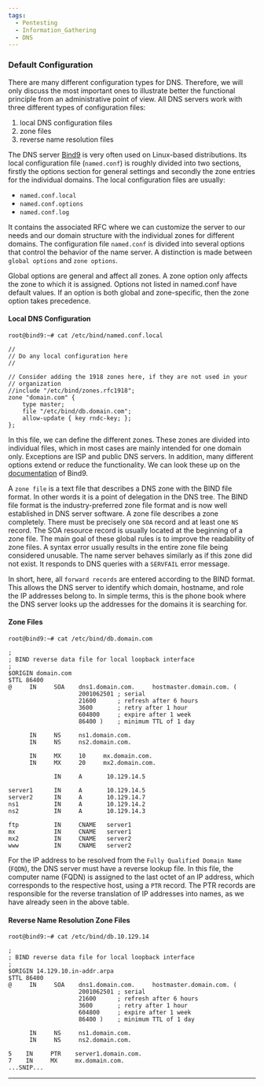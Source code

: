 ```yaml
---
tags:
  - Pentesting
  - Information_Gathering
  - DNS
---
```

### Default Configuration

There are many different configuration types for DNS. Therefore, we will only discuss the most important ones to illustrate better the functional principle from an administrative point of view. All DNS servers work with three different types of configuration files:

1. local DNS configuration files
2. zone files
3. reverse name resolution files

The DNS server [Bind9](https://www.isc.org/bind/) is very often used on Linux-based distributions. Its local configuration file (`named.conf`) is roughly divided into two sections, firstly the options section for general settings and secondly the zone entries for the individual domains. The local configuration files are usually:

- `named.conf.local`
- `named.conf.options`
- `named.conf.log`

It contains the associated RFC where we can customize the server to our needs and our domain structure with the individual zones for different domains. The configuration file `named.conf` is divided into several options that control the behavior of the name server. A distinction is made between `global options` and `zone options`.

Global options are general and affect all zones. A zone option only affects the zone to which it is assigned. Options not listed in named.conf have default values. If an option is both global and zone-specific, then the zone option takes precedence.

#### Local DNS Configuration

```shell-session
root@bind9:~# cat /etc/bind/named.conf.local

//
// Do any local configuration here
//

// Consider adding the 1918 zones here, if they are not used in your
// organization
//include "/etc/bind/zones.rfc1918";
zone "domain.com" {
    type master;
    file "/etc/bind/db.domain.com";
    allow-update { key rndc-key; };
};
```

In this file, we can define the different zones. These zones are divided into individual files, which in most cases are mainly intended for one domain only. Exceptions are ISP and public DNS servers. In addition, many different options extend or reduce the functionality. We can look these up on the [documentation](https://wiki.debian.org/Bind9) of Bind9.

A `zone file` is a text file that describes a DNS zone with the BIND file format. In other words it is a point of delegation in the DNS tree. The BIND file format is the industry-preferred zone file format and is now well established in DNS server software. A zone file describes a zone completely. There must be precisely one `SOA` record and at least one `NS` record. The SOA resource record is usually located at the beginning of a zone file. The main goal of these global rules is to improve the readability of zone files. A syntax error usually results in the entire zone file being considered unusable. The name server behaves similarly as if this zone did not exist. It responds to DNS queries with a `SERVFAIL` error message.

In short, here, all `forward records` are entered according to the BIND format. This allows the DNS server to identify which domain, hostname, and role the IP addresses belong to. In simple terms, this is the phone book where the DNS server looks up the addresses for the domains it is searching for.

#### Zone Files

```shell-session
root@bind9:~# cat /etc/bind/db.domain.com

;
; BIND reverse data file for local loopback interface
;
$ORIGIN domain.com
$TTL 86400
@     IN     SOA    dns1.domain.com.     hostmaster.domain.com. (
                    2001062501 ; serial
                    21600      ; refresh after 6 hours
                    3600       ; retry after 1 hour
                    604800     ; expire after 1 week
                    86400 )    ; minimum TTL of 1 day

      IN     NS     ns1.domain.com.
      IN     NS     ns2.domain.com.

      IN     MX     10     mx.domain.com.
      IN     MX     20     mx2.domain.com.

             IN     A       10.129.14.5

server1      IN     A       10.129.14.5
server2      IN     A       10.129.14.7
ns1          IN     A       10.129.14.2
ns2          IN     A       10.129.14.3

ftp          IN     CNAME   server1
mx           IN     CNAME   server1
mx2          IN     CNAME   server2
www          IN     CNAME   server2
```

For the IP address to be resolved from the `Fully Qualified Domain Name` (`FQDN`), the DNS server must have a reverse lookup file. In this file, the computer name (FQDN) is assigned to the last octet of an IP address, which corresponds to the respective host, using a `PTR` record. The PTR records are responsible for the reverse translation of IP addresses into names, as we have already seen in the above table.

#### Reverse Name Resolution Zone Files

```shell-session
root@bind9:~# cat /etc/bind/db.10.129.14

;
; BIND reverse data file for local loopback interface
;
$ORIGIN 14.129.10.in-addr.arpa
$TTL 86400
@     IN     SOA    dns1.domain.com.     hostmaster.domain.com. (
                    2001062501 ; serial
                    21600      ; refresh after 6 hours
                    3600       ; retry after 1 hour
                    604800     ; expire after 1 week
                    86400 )    ; minimum TTL of 1 day

      IN     NS     ns1.domain.com.
      IN     NS     ns2.domain.com.

5    IN     PTR    server1.domain.com.
7    IN     MX     mx.domain.com.
...SNIP...
```

---